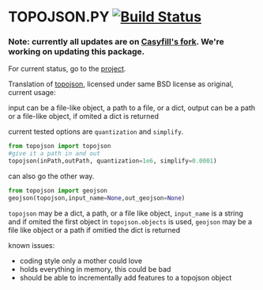 # TOPOJSON.PY [![Build Status](https://travis-ci.org/Casyfill/topojson.py.svg?branch=master)](https://travis-ci.org/Casyfill/topojson.py)

### Note: currently all updates are on [Casyfill's fork](https://github.com/Casyfill/topojson.py). We're working on updating this package. 
For current status, go to the [project](https://github.com/Casyfill/topojson.py/projects/1).



Translation of [topojson](https://github.com/mbostock/topojson), licensed under same BSD license as original, current usage:

input can be a file-like object, a path to a file, or a dict, output can be a path or a file-like object, if omited a dict is returned

current tested options are `quantization` and `simplify`.

```python
from topojson import topojson
#give it a path in and out
topojson(inPath,outPath, quantization=1e6, simplify=0.0001)
```

can also go the other way.

```python
from topojson import geojson
geojson(topojson,input_name=None,out_geojson=None)
```
`topojson` may be a dict, a path, or a file like object, `input_name` is a string and if omited
the first object in `topojson.objects` is used, `geojson` may be a file like object or
a path if omitied the dict is returned

known issues:
- coding style only a mother could love
- holds everything in memory, this could be bad
- should be able to incrementally add features to a topojson object
